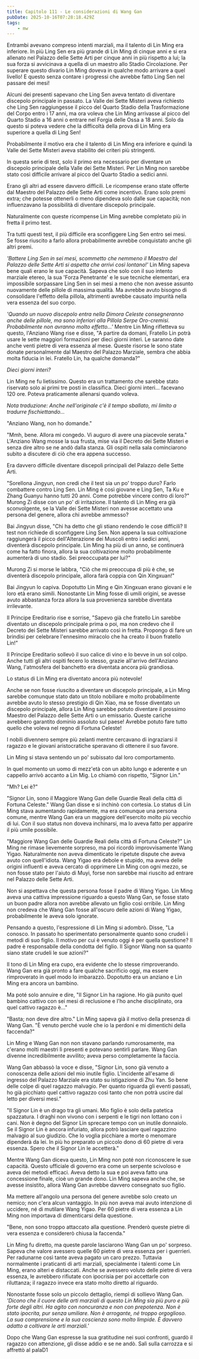```yaml
---
title: Capitolo 111 - Le considerazioni di Wang Gan
pubDate: 2025-10-16T07:28:18.429Z
tags:
    - mw
---
```



Entrambi avevano compreso intenti marziali, ma il talento di Lin Ming era inferiore.
In più Ling Sen era più grande di Lin Ming di cinque anni e si era allenato nel Palazzo delle Sette Arti per cinque anni in più rispetto a lui; la sua forza si avvicinava a quella di un maestro allo Stadio Circolazione. Per superare questo divario Lin Ming doveva in qualche modo arrivare a quel livello! E questo senza contare i progressi che avrebbe fatto Ling Sen nel passare dei mesi!


Alcuni dei presenti sapevano che Ling Sen aveva tentato di diventare discepolo principale in passato. La Valle dei Sette Misteri aveva richiesto che Ling Sen raggiungesse il picco del Quarto Stadio della Trasformazione del Corpo entro i 17 anni, ma ora voleva che Lin Ming arrivasse al picco del Quarto Stadio a 16 anni o entrare nel Forgia delle Ossa a 18 anni. Solo da questo si poteva vedere che la difficoltà della prova di Lin Ming era superiore a quella di Ling Sen!


Probabilmente il motivo era che il talento di Lin Ming era inferiore e quindi la Valle dei Sette Misteri aveva stabilito dei criteri più stringenti.


In questa serie di test, solo il primo era necessario per diventare un discepolo principale della Valle dei Sette Misteri. Per Lin Ming non sarebbe stato così difficile arrivare al picco del Quarto Stadio a sedici anni.


Erano gli altri ad essere davvero difficili. Le ricompense erano state offerte dal Maestro del Palazzo delle Sette Arti come incentivo. Erano solo premi extra; che potesse ottenerli o meno dipendeva solo dalle sue capacità; non influenzavano la possibilità di diventare discepolo principale.


Naturalmente con queste ricompense Lin Ming avrebbe completato più in fretta il primo test.


Tra tutti questi test, il più difficile era sconfiggere Ling Sen entro sei mesi. Se fosse riuscito a farlo allora probabilmente avrebbe conquistato anche gli altri premi.


<em>'Battere Ling Sen in sei mesi, scommetto che nemmeno il Maestro del Palazzo delle Sette Arti si aspetta che arrivi così lontano!'</em> Lin Ming sapeva bene quali erano le sue capacità. Sapeva che solo con il suo intento marziale etereo, la sua 'Forza Penetrante' e le sue tecniche elementari, era impossibile sorpassare Ling Sen in sei mesi a meno che non avesse assunto nuovamente delle pillole di massima qualità.
Ma avrebbe avuto bisogno di consolidare l'effetto della pillola, altrimenti avrebbe causato impurità nella vera essenza del suo corpo.


<em>'Quando un nuovo discepolo entra nella Dimora Celeste consegneranno anche delle pillole, ma sono inferiori alla Pillola Serpe Oro-cremisi. Probabilmente non avranno molto effetto...'</em> Mentre Lin Ming rifletteva su questo, l'Anziano Wang rise e disse, "A partire da domani, Fratello Lin potrà usare le sette maggiori formazioni per dieci giorni interi. Le saranno date anche venti pietre di vera essenza al mese. Queste risorse le sono state donate personalmente dal Maestro del Palazzo Marziale, sembra che abbia molta fiducia in lei. Fratello Lin, ha qualche domanda?"


<em>Dieci giorni interi?</em>


Lin Ming ne fu lietissimo. Questo era un trattamento che sarebbe stato riservato solo ai primi tre posti in classifica. Dieci giorni interi... facevano 120 ore. Poteva praticamente allenarsi quando voleva.


<em>Nota traduzione: Anche nell'originale c'è il tempo sballato, mi limito a tradurre fischiettando...</em>


"Anziano Wang, non ho domande."


"Mmh, bene. Allora mi congedo. Vi auguro di avere una piacevole serata." L'Anziano Wang mosse la sua frusta, mise via il Decreto dei Sette Misteri e senza dire altro se ne andò dalla stanza. Gli ospiti nella sala cominciarono subito a discutere di ciò che era appena successo.


Era davvero difficile diventare discepoli principali del Palazzo delle Sette Arti.


"Sorellona Jingyun, non credi che il test sia un po' troppo duro? Farlo combattere contro Ling Sen. Lin Ming è così giovane e Ling Sen, Ta Ku e Zhang Guanyu hanno tutti 20 anni. Come potrebbe vincere contro di loro?" Murong Zi disse con un po' di irritazione. Il talento di Lin Ming era già sconvolgente, se la Valle dei Sette Misteri non avesse accettato una persona del genere, allora chi avrebbe ammesso?


Bai Jingyun disse, "Chi ha detto che gli stiano rendendo le cose difficili? Il test non richiede di sconfiggere Ling Sen. Non appena la sua coltivazione raggiungerà il picco dell'Alterazione dei Muscoli entro i sedici anni, diventerà discepolo principale. Lin Ming ha più di un anno, se continuerà come ha fatto finora, allora la sua coltivazione molto probabilmente aumenterà di uno stadio. Sei preoccupata per lui?"


Murong Zi si morse le labbra, "Ciò che mi preoccupa di più è che, se diventerà discepolo principale, allora farà coppia con Qin Xingxuan!"


Bai Jingyun lo capiva. Dopotutto Lin Ming e Qin Xingxuan erano giovani e le loro età erano simili. Nonostante Lin Ming fosse di umili origini, se avesse avuto abbastanza forza allora la sua provenienza sarebbe diventata irrilevante.


Il Principe Ereditario rise e sorrise, "Sapevo già che fratello Lin sarebbe diventato un discepolo principale prima o poi, ma non credevo che il Decreto dei Sette Misteri sarebbe arrivato così in fretta. Propongo di fare un brindisi per celebrare l'ennesimo miracolo che ha creato il buon fratello Lin!"


Il Principe Ereditario sollevò il suo calice di vino e lo bevve in un sol colpo. Anche tutti gli altri ospiti fecero lo stesso, grazie all'arrivo dell'Anziano Wang, l'atmosfera del banchetto era diventata ancora più grandiosa.


Lo status di Lin Ming era diventato ancora più notevole!


Anche se non fosse riuscito a diventare un discepolo principale, a Lin Ming sarebbe comunque stato dato un titolo nobiliare e molto probabilmente avrebbe avuto lo stesso prestigio di Qin Xiao, ma se fosse diventato un discepolo principale, allora Lin Ming sarebbe potuto diventare il prossimo Maestro del Palazzo delle Sette Arti o un emissario. Queste cariche avrebbero garantito dominio assoluto sul paese! Avrebbe potuto fare tutto quello che voleva nel regno di Fortuna Celeste!


I nobili divennero sempre più zelanti mentre cercavano di ingraziarsi il ragazzo e le giovani aristocratiche speravano di ottenere il suo favore.


Lin Ming si stava sentendo un po' subissato dal loro comportamento.


In quel momento un uomo di mezz'età con un abito lungo e aderente e un cappello arrivò accanto a Lin Mig. Lo chiamò con rispetto, "Signor Lin."


"Mh? Lei è?"


"Signor Lin, sono il Maggiore Wang Gan delle Guardie Reali della città di Fortuna Celeste." Wang Gan disse e si inchinò con cortesia. Lo status di Lin Ming stava aumentando rapidamente, ma era comunque una persona comune, mentre Wang Gan era un maggiore dell'esercito molto più vecchio di lui. Con il suo status non doveva inchinarsi, ma lo aveva fatto per apparire il più umile possibile.


"Maggiore Wang Gan delle Guardie Reali della città di Fortuna Celeste?" Lin Ming ne rimase lievemente sorpreso, ma poi ricordò improvvisamente Wang Yigao. Naturalmente non aveva dimenticato le ripetute dispute che aveva avuto con quell'idiota.
Wang Yigao era debole e stupido, ma aveva delle origini influenti e aveva cercato di opprimere Lin Ming con ogni mezzo, se non fosse stato per l'aiuto di Muyi, forse non sarebbe mai riuscito ad entrare nel Palazzo delle Sette Arti.


Non si aspettava che questa persona fosse il padre di Wang Yigao. Lin Ming aveva una cattiva impressione riguardo a questo Wang Gan, se fosse stato un buon padre allora non avrebbe allevato un figlio così orribile.
Lin Ming non credeva che Wang Gan fosse all'oscuro delle azioni di Wang Yigao, probabilmente le aveva solo ignorate.


Pensando a questo, l'espressione di Lin Ming si adombrò. Disse, "La conosco. In passato ho sperimentato personalmente quanto sono crudeli i metodi di suo figlio. Il motivo per cui è venuto oggi è per quella questione?
Il padre è responsabile della condotta del figlio. Il Signor Wang non sa quanto siano state crudeli le sue azioni?"


Il tono di Lin Ming era cupo, era evidente che lo stesse rimproverando.
Wang Gan era già pronto a fare qualche sacrificio oggi, ma essere rimproverato in quel modo lo imbarazzò. Dopotutto era un anziano e Lin Ming era ancora un bambino.


Ma poté solo annuire e dire, "Il Signor Lin ha ragione. Ho già punito quel bambino cattivo con sei mesi di reclusione e l'ho anche disciplinato, ora quel cattivo ragazzo è..."


"Basta; non deve dire altro." Lin Ming sapeva già il motivo della presenza di Wang Gan. "È venuto perché vuole che io la perdoni e mi dimentichi della faccenda?"


Lin Ming e Wang Gan non non stavano parlando rumorosamente, ma c'erano molti maestri lì presenti e potevano sentirli parlare. Wang Gan divenne incredibilmente avvilito; aveva perso completamente la faccia.


Wang Gan abbassò la voce e disse, "Signor Lin, sono già venuto a conoscenza delle azioni del mio inutile figlio. L'incidente all'esame di ingresso del Palazzo Marziale era stato su istigazione di Zhu Yan. So bene delle colpe di quel ragazzo malvagio. Per quanto riguarda gli eventi passati, ho già picchiato quel cattivo ragazzo così tanto che non potrà uscire dal letto per diversi mesi."


"Il Signor Lin è un drago tra gli umani. Mio figlio è solo della patetica spazzatura. I draghi non vivono con i serpenti e le tigri non lottano con i cani. Non è degno del Signor Lin sprecare tempo con un inutile donnaiolo.
Se il Signor Lin è ancora infuriato, allora potrò lasciare quel ragazzino malvagio al suo giudizio. Che lo voglia picchiare a morte o menomare dipenderà da lei. In più ho preparato un piccolo dono di 60 pietre di vera essenza. Spero che il Signor Lin le accetterà."


Mentre Wang Gan diceva questo, Lin Ming non poté non riconoscere le sue capacità. Questo ufficiale di governo era come un serpente scivoloso e aveva dei metodi efficaci. Aveva detto la sua e poi aveva fatto una concessione finale, cioè un grande dono. Lin Ming sapeva anche che, se avesse insistito, allora Wang Gan avrebbe davvero consegnato suo figlio.


Ma mettere all'angolo una persona del genere avrebbe solo creato un nemico; non c'era alcun vantaggio. In più non aveva mai avuto intenzione di uccidere, né di mutilare Wang Yigao. Per 60 pietre di vera essenza a Lin Ming non importava di dimenticarsi della questione.


"Bene, non sono troppo attaccato alla questione. Prenderò queste pietre di vera essenza e considererò chiusa la faccenda."


Lin Ming fu diretto, ma queste parole lasciarono Wang Gan un po' sorpreso. Sapeva che valore avessero quelle 60 pietre di vera essenza per i guerrieri. Per radunarne così tante aveva pagato un caro prezzo.
Tuttavia normalmente i praticanti di arti marziali, specialmente i talenti come Lin Ming, erano alteri e distaccati. Anche se avessero voluto delle pietre di vera essenza, le avrebbero rifiutate con ipocrisia per poi accettarle con riluttanza; il ragazzo invece era stato molto diretto al riguardo.


Nonostante fosse solo un piccolo dettaglio, riempì di sollievo Wang Gan. <em>'Dicono che il cuore delle arti marziali di questo Lin Ming sia più puro e più forte degli altri. Ha agito con noncuranza e non con prepotenza. Non è stato ipocrita, pur senza umiliare. Non è arrogante, né troppo orgoglioso. La sua comprensione e la sua coscienza sono molto limpide. È davvero adatto a coltivare le arti marziali.'</em>


Dopo che Wang Gan espresse la sua gratitudine nei suoi confronti, guardò il ragazzo con attenzione, gli disse addio e se ne andò. Salì sulla carrozza e si affrettò al palaD1
                                


                                



